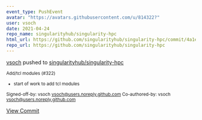 ```yaml
---
event_type: PushEvent
avatar: "https://avatars.githubusercontent.com/u/814322?"
user: vsoch
date: 2021-04-24
repo_name: singularityhub/singularity-hpc
html_url: https://github.com/singularityhub/singularity-hpc/commit/4a1e9d6203fdded4539197268cdf1d8a11baf9ca
repo_url: https://github.com/singularityhub/singularity-hpc
---
```


<a href='https://github.com/vsoch' target='_blank'>vsoch</a> pushed to <a href='https://github.com/singularityhub/singularity-hpc' target='_blank'>singularityhub/singularity-hpc</a>

<small>Add/tcl modules (#322)

* start of work to add tcl modules

Signed-off-by: vsoch <vsoch@users.noreply.github.com>
Co-authored-by: vsoch <vsoch@users.noreply.github.com></small>

<a href='https://github.com/singularityhub/singularity-hpc/commit/4a1e9d6203fdded4539197268cdf1d8a11baf9ca' target='_blank'>View Commit</a>